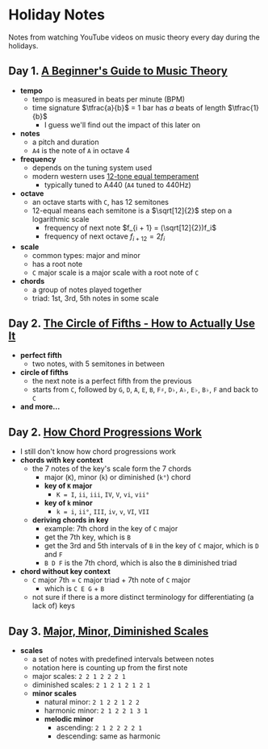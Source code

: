 # Holiday Notes

Notes from watching YouTube videos on music theory every day during the holidays.

## Day 1. [A Beginner's Guide to Music Theory](https://youtu.be/n2z02J4fJwg)

- **tempo**
  - tempo is measured in beats per minute (BPM)
  - time signature $\tfrac{a}{b}$ = 1 bar has $a$ beats of length $\tfrac{1}{b}$
    - I guess we'll find out the impact of this later on
- **notes**
  - a pitch and duration
  - `A4` is the note of `A` in octave 4
- **frequency**
  - depends on the tuning system used
  - modern western uses [12-tone equal temperament](https://en.wikipedia.org/wiki/Equal_temperament)
    - typically tuned to A440 (`A4` tuned to 440Hz)
- **octave**
  - an octave starts with `C`, has 12 semitones
  - 12-equal means each semitone is a $\sqrt[12]{2}$ step on a logarithmic scale
    - frequency of next note $f_{i + 1} = (\sqrt[12]{2})f_i$
    - frequency of next octave $f_{i + 12} = 2f_i$
- **scale**
  - common types: major and minor
  - has a root note
  - `C` major scale is a major scale with a root note of `C`
- **chords**
  - a group of notes played together
  - triad: 1st, 3rd, 5th notes in some scale

## Day 2. [The Circle of Fifths - How to Actually Use It](https://youtu.be/d1aJ6HixSe0)

- **perfect fifth**
  - two notes, with 5 semitones in between
- **circle of fifths**
  - the next note is a perfect fifth from the previous
  - starts from `C`, followed by `G`, `D`, `A`, `E`, `B`, `F♯`, `D♭`, `A♭`, `E♭`, `B♭`, `F` and back to `C`
- **and more...**

## Day 2. [How Chord Progressions Work](https://youtu.be/fCNuaubi95Q)

- I still don't know how chord progressions work
- **chords with key context**
  - the 7 notes of the key's scale form the 7 chords
    - major (`K`), minor (`k`) or diminished (`k°`) chord
    - **key of `K` major**
      - `K = I`, `ii`, `iii`, `IV`, `V`, `vi`, `vii°`
    - **key of `k` minor**
      - `k = i`, `ii°`, `III`, `iv`, `v`, `VI`, `VII`
  - **deriving chords in key**
    - example: 7th chord in the key of `C` major
    - get the 7th key, which is `B`
    - get the 3rd and 5th intervals of `B` in the key of `C` major, which is `D` and `F`
    - `B D F` is the 7th chord, which is also the `B` diminished triad
- **chord without key context**
  - `C` major 7th = `C` major triad + 7th note of `C` major
    - which is `C E G` + `B`
  - not sure if there is a more distinct terminology for differentiating (a lack of) keys

## Day 3. [Major, Minor, Diminished Scales](https://youtu.be/GrqZnRs6-xI)

- **scales**
  - a set of notes with predefined intervals between notes
  - notation here is counting up from the first note
  - major scales: `2 2 1 2 2 2 1`
  - diminished scales: `2 1 2 1 2 1 2 1`
  - **minor scales**
    - natural minor: `2 1 2 2 1 2 2`
    - harmonic minor: `2 1 2 2 1 3 1`
    - **melodic minor**
      - ascending: `2 1 2 2 2 2 1`
      - descending: same as harmonic
